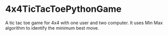 # 4x4TicTacToePythonGame
A tic tac toe game for 4x4 with one user and two computer. It uses Min Max algorithm to identify the minimum best move.
